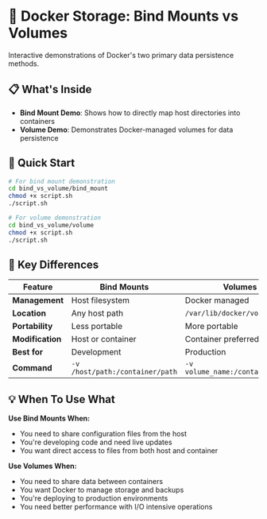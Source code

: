 # 🐳 Docker Storage: Bind Mounts vs Volumes

Interactive demonstrations of Docker's two primary data persistence methods.

## 📋 What's Inside

- **Bind Mount Demo**: Shows how to directly map host directories into containers
- **Volume Demo**: Demonstrates Docker-managed volumes for data persistence

## 🚀 Quick Start

```bash
# For bind mount demonstration
cd bind_vs_volume/bind_mount
chmod +x script.sh
./script.sh

# For volume demonstration
cd bind_vs_volume/volume
chmod +x script.sh
./script.sh
```

## 🔄 Key Differences

| Feature | Bind Mounts | Volumes |
|---------|-------------|---------|
| **Management** | Host filesystem | Docker managed |
| **Location** | Any host path | `/var/lib/docker/volumes/` |
| **Portability** | Less portable | More portable |
| **Modification** | Host or container | Container preferred |
| **Best for** | Development | Production |
| **Command** | `-v /host/path:/container/path` | `-v volume_name:/container/path` |

## 💡 When To Use What

**Use Bind Mounts When:**
- You need to share configuration files from the host
- You're developing code and need live updates
- You want direct access to files from both host and container

**Use Volumes When:**
- You need to share data between containers
- You want Docker to manage storage and backups
- You're deploying to production environments
- You need better performance with I/O intensive operations
